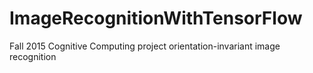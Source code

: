 # ImageRecognitionWithTensorFlow
Fall 2015 Cognitive Computing project
orientation-invariant image recognition
